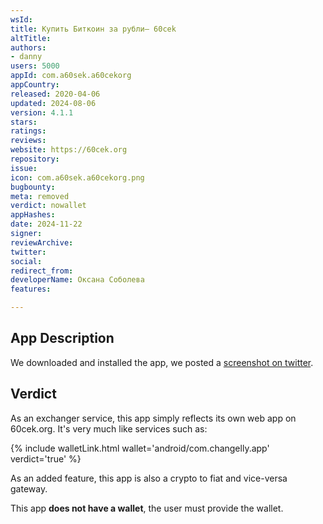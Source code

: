 ```yaml
---
wsId: 
title: Купить Биткоин за рубли– 60cek
altTitle: 
authors:
- danny
users: 5000
appId: com.a60sek.a60cekorg
appCountry: 
released: 2020-04-06
updated: 2024-08-06
version: 4.1.1
stars: 
ratings: 
reviews: 
website: https://60cek.org
repository: 
issue: 
icon: com.a60sek.a60cekorg.png
bugbounty: 
meta: removed
verdict: nowallet
appHashes: 
date: 2024-11-22
signer: 
reviewArchive: 
twitter: 
social: 
redirect_from: 
developerName: Оксана Соболева
features: 

---
```


## App Description

We downloaded and installed the app, we posted a [screenshot on twitter](https://twitter.com/BitcoinWalletz/status/1472095636933980161).

## Verdict

As an exchanger service, this app simply reflects its own web app on 60cek.org. It's very much like services such as:

{% include walletLink.html wallet='android/com.changelly.app' verdict='true' %}

As an added feature, this app is also a crypto to fiat and vice-versa gateway.

This app **does not have a wallet**, the user must provide the wallet.

